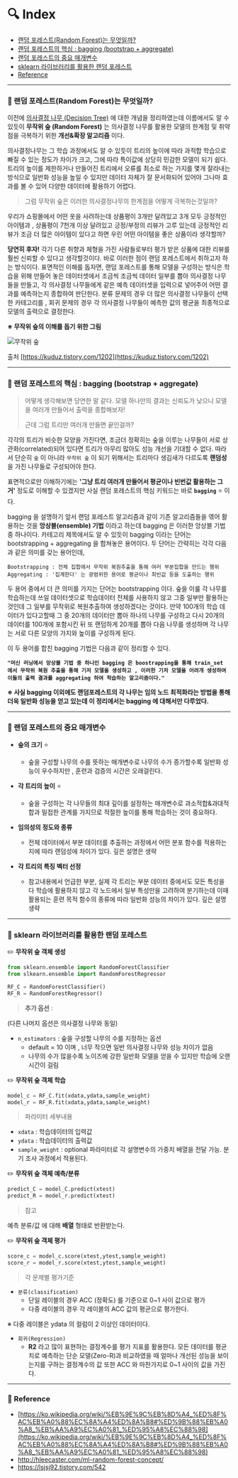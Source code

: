 # :mag: Index

- [랜덤 포레스트(Random Forest)는 무엇일까?](#idx1) 
- [랜덤 포레스트의 핵심 : bagging (bootstrap + aggregate)](#idx2) 
- [랜덤 포레스트의 중요 매개변수](#idx3)
- [sklearn 라이브러리를 활용한 랜덤 포레스트](#idx4) 
- [Reference](#idx5)



---



### :radio_button: 랜덤 포레스트(Random Forest)는 무엇일까? <a id="idx1"></a>



이전에 [의사결정 나무 (Decision Tree)](https://github.com/ineed-coffee/TIL/blob/master/machine%20learning/DecisionTree%20%EA%B0%9C%EB%85%90%20%EC%A0%95%EB%A6%AC.md) 에 대한 개념을 정리하였는데 이름에서도 알 수 있듯이 __무작위 숲 (Random Forest)__ 는 의사결정 나무를 활용한 모델의 한계점 및 취약점을 극복하기 위한 __개선&확장 알고리즘__ 이다. 



의사결정나무는 그 학습 과정에서도 알 수 있듯이 트리의 높이에 따라 과적합 학습으로 빠질 수 있는 정도가 차이가 크고, 그에 따라 특이값에 상당히 민감한 모델이 되기 쉽다. 트리의 높이를 제한하거나 만들어진 트리에서 오류를 최소로 하는 가지를 몇개 잘라내는 방식으로 일반화 성능을 높일 수 있지만 데이터 자체가 잘 문서화되어 있어야 그나마 효과를 볼 수 있어 다양한 데이터에 활용하기 어렵다.



> 그럼 무작위 숲은 이러한 의사결정나무의 한계점을 어떻게 극복하는것일까?



우리가 쇼핑몰에서 어떤 옷을 사려하는데 상품평이 3개만 달려있고 3개 모두 긍정적인 아이템과 , 상품평이 7천개 이상 달려있고 긍정/부정의 리뷰가 고루 있는데 긍정적인 리뷰가 조금 더 많은 아이템이 있다고 하면 우린 어떤 아이템을 좋은 상품이라 생각할까?



__당연히 후자!__ 각기 다른 취향과 체형을 가진 사람들로부터 평가 받은 상품에 대한 리뷰를 훨씬 신뢰할 수 있다고 생각할것이다. 바로 이러한 점이 랜덤 포레스트에서 취하고자 하는 방식이다. 표면적인 이해를 돕자면, 랜덤 포레스트를 통해 모델을 구성하는 방식은 학습을 위해 만들어 놓은 데이터셋에서 조금씩 조금씩 데이터 일부를 뽑아 의사결정 나무들을 만들고, 각 의사결정 나무들에게 같은 예측 데이터셋을 입력으로 넣어주어 어떤 결과를 예측하는지 종합하여 판단한다. 분류 문제의 경우 더 많은 의사결정 나무들이 선택한 카테고리를 , 회귀 문제의 경우 각 의사결정 나무들이 예측한 값의 평균을 최종적으로 모델의 출력으로 결정한다.  



__※ 무작위 숲의 이해를 돕기 위한 그림__ 

![무작위 숲](https://t1.daumcdn.net/cfile/tistory/99555D335E218AE131)

출처 [https://kuduz.tistory.com/1202](https://kuduz.tistory.com/1202)



---

### :radio_button: 랜덤 포레스트의 핵심 : bagging (bootstrap + aggregate) <a id="idx2"></a>



> 어떻게 생각해보면 당연한 말 같다. 모델 하나만의 결과는 신뢰도가 낮으니 모델을 여러개 만들어서 출력을 종합해보자! 
>
> 근데 그럼 트리만 여러개 만들면 끝인걸까?



각각의 트리가 비슷한 모양을 가진다면, 조금더 정확히는 숲을 이루는 나무들이 서로 상관화(correlated)되어 있다면 트리가 아무리 많아도 성능 개선을 기대할 수 없다. 따라서 단순히 `숲` 이 아니라 `무작위 숲` 이 되기 위해서는 트리마다 생김새가 다르도록 __랜덤성__ 을 가진 나무들로 구성되어야 한다.



표면적으로만 이해하기에는 __'그냥 트리 여러개 만들어서 평균이나 빈번값 활용하는 그거'__  정도로 이해할 수 있겠지만 사실 랜덤 포레스트의 핵심 키워드는 바로 __`bagging`__ :star: ​이다.



bagging 을 설명하기 앞서 랜덤 포레스트 알고리즘과 같이 기존 알고리즘들을 엮어 활용하는 것을 __앙상블(ensemble) 기법__ 이라고 하는데 bagging 은 이러한 앙상블 기법 중 하나이다. 카테고리 제목에서도 알 수 있듯이 bagging 이라는 단어는 bootstrapping + aggregating 을 합쳐놓은 용어이다. 두 단어는 간략히는 각각 다음과 같은 의미를 갖는 용어인데,

```
Bootstrapping : 전체 집합에서 무작위 복원추출을 통해 여러 부분집합을 만드는 행위
Aggregating : '집계한다' 는 광범위한 용어로 평균이나 최빈값 등을 도출하는 행위
```



두 용어 중에서 더 큰 의미를 가지는 단어는 bootstrapping 이다. 숲을 이룰 각 나무를 학습하는데 쓰일 데이터셋으로 학습데이터 전체를 사용하지 않고 그중 일부만 활용하는 것인데 그 일부를 무작위로 복원추출하여 생성하겠다는 것이다. 만약 100개의 학습 데이터가 있다고할때 그 중 20개의 데이터만 뽑아 하나의 나무를 구성하고 다시 20개의 데이터를 100개에 포함시킨 뒤 또 랜덤하게 20개를 뽑아 다음 나무를 생성하며 각 나무는 서로 다른 모양의 가지와 높이를 구성하게 된다. 



이 두 용어를 합친 bagging 기법은 다음과 같이 정리할 수 있다.

__`"머신 러닝에서 앙상블 기법 중 하나인 bagging 은 boostrapping을 통해 train_set 에서 무작위 복원 추출을 통해 기저 모델을 생성하고 , 이러한 기저 모델을 어려개 생성하여 이들의 출력 결과를 aggregating 하여 학습하는 알고리즘이다."`__ 



__※ 사실 bagging 이외에도 랜덤포레스트의 각 나무는 임의 노드 최적화라는 방법을 통해 더욱 일반화 성능을 얻고 있는데 이 정리에서는 bagging 에 대해서만 다루었다.__ 



---


### :radio_button: 랜덤 포레스트의 중요 매개변수 <a id="idx3"></a>

- __숲의 크기__ :star:
  - 숲을 구성할 나무의 수를 뜻하는 매개변수로 나무의 수가 증가할수록 일반화 성능이 우수하지만 , 훈련과 검증의 시간은 오래걸린다.

- __각 트리의 높이__ :star: ​
  - 숲을 구성하는 각 나무들의 최대 깊이를 설정하는 매개변수로 과소적합&과대적합과 밀접한 관계를 가지므로 적절한 높이를 통해 학습하는 것이 중요하다.
- __임의성의 정도와 종류__ 
  - 전체 데이터에서 부분 데이터를 추출하는 과정에서 어떤 분포 함수를 적용하는지에 따라 랜덤성에 차이가 있다. 깊은 설명은 생략
- __각 트리의 특징 벡터 선정__ 
  - 참고내용에서 언급한 부분, 실제 각 트리는 부분 데이터 중에서도 모든 특성을 다 학습에 활용하지 않고 각 노드에서 일부 특성만을 고려하여 분기하는데 이때 활용되는 훈련 목적 함수의 종류에 따라 일반화 성능의 차이가 있다. 깊은 설명 생략



---

### :radio_button: sklearn 라이브러리를 활용한 랜덤 포레스트 <a id="idx4"></a> 

:pencil2: ​​__무작위 숲 객체 생성__ 

```python
from sklearn.ensemble import RandomForestClassifier
from slkearn.ensemble import RandomForestRegressor

RF_C = RandomForestClassifier()
RF_R = RandomForestRegressor()
```

> __추가 옵션__ : 

(다른 나머지 옵션은 의사결정 나무와 동일)

- `n_estimators` : 숲을 구성할 나무의 수를 지정하는 옵션
  - default = 10 이며 , 너무 작으면 일반 의사결정 나무와 성능 차이가 없음
  - 나무의 수가 많을수록 노이즈에 강한 일반화 모델을 얻을 수 있지만 학습에 오랜 시간이 걸림






:pencil2: __무작위 숲 객체 학습__ 

```python
model_c = RF_C.fit(xdata,ydata,sample_weight)
model_r = RF_R.fit(xdata,ydata,sample_weight)
```

> 파라미터 세부내용

- `xdata` : 학습데이터의 입력값
- `ydata` : 학습데이터의 출력값
- `sample_weight` : optional 파라미터로 각 설명변수의 가중치 배열을 전달 가능. 분기 조사 과정에서 적용된다.





:pencil2: __무작위 숲 객체 예측/분류__ 

```python
predict_C = model_C.predict(xtest)
predict_R = model_r.predict(xtest)
```

> 참고

예측 분류/값 에 대해 __배열__ 형태로 반환받는다.





 :pencil2: __무작위 숲 객체 평가__ 

```python
score_c = model_c.score(xtest,ytest,sample_weight)
score_r = model_r.score(xtest,ytest,sample_weight)
```

> 각 문제별 평가기준

- `분류(classification)`
  - 단일 레이블의 경우 ACC (정확도) 를 기준으로 0~1 사이 값으로 평가
  - 다중 레이블의 경우 각 레이블의 ACC 값의 평균으로 평가한다.

※ 다중 레이블은 ydata 의 컬럼이 2 이상인 데이터이다.

- `회귀(Regression)`
  - __R2__ 라고 많이 표현하는 결정계수를 평가 지표를 활용한다. 모든 데이터를 평균치로 예측하는 단순 모델(Zero-R)과 비교하였을 때 얼마나 개선된 성능을 보이는지를 구하는 결정계수의 값 또한 ACC 와 마찬가지로 0~1 사이의 값을 가진다.







---


### :radio_button: Reference <a id="idx5"></a>

- [https://ko.wikipedia.org/wiki/%EB%9E%9C%EB%8D%A4_%ED%8F%AC%EB%A0%88%EC%8A%A4%ED%8A%B8#%ED%9B%88%EB%A0%A8_%EB%AA%A9%EC%A0%81_%ED%95%A8%EC%88%98](https://ko.wikipedia.org/wiki/%EB%9E%9C%EB%8D%A4_%ED%8F%AC%EB%A0%88%EC%8A%A4%ED%8A%B8#%ED%9B%88%EB%A0%A8_%EB%AA%A9%EC%A0%81_%ED%95%A8%EC%88%98)
- http://hleecaster.com/ml-random-forest-concept/
- https://lsjsj92.tistory.com/542



